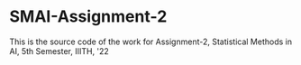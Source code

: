# SMAI-Assignment-2
This is the source code of the work for Assignment-2, Statistical Methods in AI, 5th Semester, IIITH, '22
